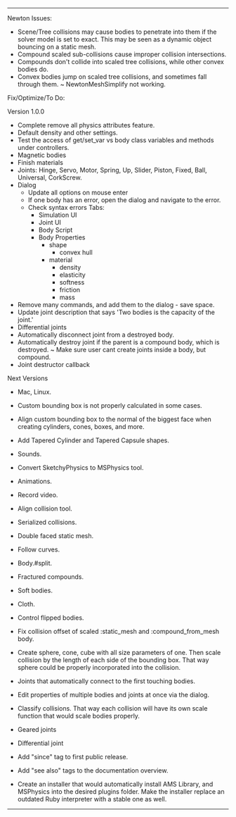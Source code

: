 --------------------------------------------------------------------------------

Newton Issues:

- Scene/Tree collisions may cause bodies to penetrate into them if the solver
  model is set to exact. This may be seen as a dynamic object bouncing on a
  static mesh.
- Compound scaled sub-collisions cause improper collision intersections.
- Compounds don't collide into scaled tree collisions, while other convex bodies
  do.
- Convex bodies jump on scaled tree collisions, and sometimes fall through them.
~ NewtonMeshSimplify not working.


Fix/Optimize/To Do:

Version 1.0.0
- Complete remove all physics attributes feature.
- Default density and other settings.
- Test the access of get/set_var vs body class variables and methods under
  controllers.
- Magnetic bodies
- Finish materials
- Joints: Hinge, Servo, Motor, Spring, Up, Slider, Piston, Fixed, Ball, Universal,
  CorkScrew.
- Dialog
  - Update all options on mouse enter
  - If one body has an error, open the dialog and navigate to the error.
  - Check syntax errors
  Tabs:
    - Simulation UI
    - Joint UI
    - Body Script
    - Body Properties
        - shape
            - convex hull
        - material
            - density
            - elasticity
            - softness
            - friction
            - mass
- Remove many commands, and add them to the dialog - save space.
- Update joint description that says 'Two bodies is the capacity of the joint.'
- Differential joints
- Automatically disconnect joint from a destroyed body.
- Automatically destroy joint if the parent is a compound body, which is
  destroyed.
~ Make sure user cant create joints inside a body, but compound.
- Joint destructor callback

Next Versions
- Mac, Linux.
- Custom bounding box is not properly calculated in some cases.
- Align custom bounding box to the normal of the biggest face when creating
  cylinders, cones, boxes, and more.
- Add Tapered Cylinder and Tapered Capsule shapes.
- Sounds.
- Convert SketchyPhysics to MSPhysics tool.
- Animations.
- Record video.
- Align collision tool.
- Serialized collisions.
- Double faced static mesh.
- Follow curves.
- Body.#split.
- Fractured compounds.
- Soft bodies.
- Cloth.
- Control flipped bodies.
- Fix collision offset of scaled :static_mesh and :compound_from_mesh body.
- Create sphere, cone, cube with all size parameters of one. Then scale
  collision by the length of each side of the bounding box. That way sphere
  could be properly incorporated into the collision.
- Joints that automatically connect to the first touching bodies.
- Edit properties of multiple bodies and joints at once via the dialog.
- Classify collisions. That way each collision will have its own scale function
  that would scale bodies properly.
- Geared joints
- Differential joint


- Add "since" tag to first public release.
- Add "see also" tags to the documentation overview.

- Create an installer that would automatically install AMS Library, and MSPhysics
  into the desired plugins folder. Make the installer replace an outdated Ruby
  interpreter with a stable one as well.

--------------------------------------------------------------------------------
